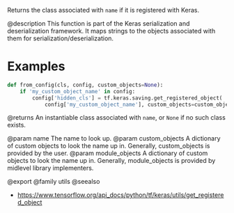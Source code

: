 Returns the class associated with `name` if it is registered with Keras.

@description
This function is part of the Keras serialization and deserialization
framework. It maps strings to the objects associated with them for
serialization/deserialization.

# Examples
```python
def from_config(cls, config, custom_objects=None):
    if 'my_custom_object_name' in config:
        config['hidden_cls'] = tf.keras.saving.get_registered_object(
            config['my_custom_object_name'], custom_objects=custom_objects)
```

@returns
An instantiable class associated with `name`, or `None` if no such class
exists.

@param name The name to look up.
@param custom_objects A dictionary of custom objects to look the name up in.
    Generally, custom_objects is provided by the user.
@param module_objects A dictionary of custom objects to look the name up in.
    Generally, module_objects is provided by midlevel library
    implementers.

@export
@family utils
@seealso
+ <https://www.tensorflow.org/api_docs/python/tf/keras/utils/get_registered_object>
